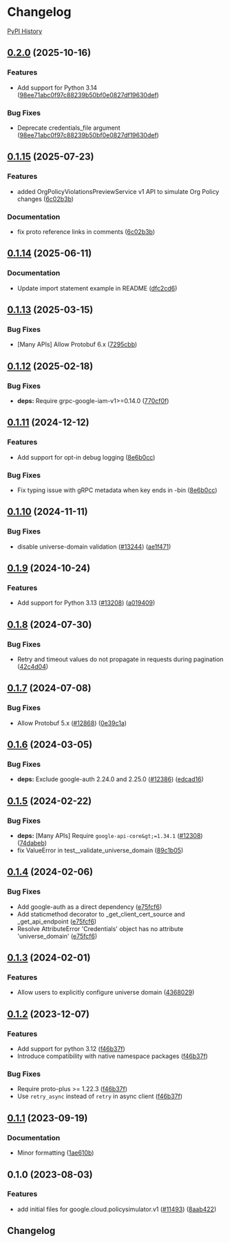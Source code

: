 # Changelog

[PyPI History][1]

[1]: https://pypi.org/project/google-cloud-policysimulator/#history

## [0.2.0](https://github.com/googleapis/google-cloud-python/compare/google-cloud-policysimulator-v0.1.15...google-cloud-policysimulator-v0.2.0) (2025-10-16)


### Features

* Add support for Python 3.14  ([98ee71abc0f97c88239b50bf0e0827df19630def](https://github.com/googleapis/google-cloud-python/commit/98ee71abc0f97c88239b50bf0e0827df19630def))


### Bug Fixes

* Deprecate credentials_file argument  ([98ee71abc0f97c88239b50bf0e0827df19630def](https://github.com/googleapis/google-cloud-python/commit/98ee71abc0f97c88239b50bf0e0827df19630def))

## [0.1.15](https://github.com/googleapis/google-cloud-python/compare/google-cloud-policysimulator-v0.1.14...google-cloud-policysimulator-v0.1.15) (2025-07-23)


### Features

* added OrgPolicyViolationsPreviewService v1 API to simulate Org Policy changes ([6c02b3b](https://github.com/googleapis/google-cloud-python/commit/6c02b3b6c5ed34286fa8ce7a8a115e1773f9f8a8))


### Documentation

* fix proto reference links in comments ([6c02b3b](https://github.com/googleapis/google-cloud-python/commit/6c02b3b6c5ed34286fa8ce7a8a115e1773f9f8a8))

## [0.1.14](https://github.com/googleapis/google-cloud-python/compare/google-cloud-policysimulator-v0.1.13...google-cloud-policysimulator-v0.1.14) (2025-06-11)


### Documentation

* Update import statement example in README ([dfc2cd6](https://github.com/googleapis/google-cloud-python/commit/dfc2cd6be6422baa45dcebc5ff6e7fc846bf5c7d))

## [0.1.13](https://github.com/googleapis/google-cloud-python/compare/google-cloud-policysimulator-v0.1.12...google-cloud-policysimulator-v0.1.13) (2025-03-15)


### Bug Fixes

* [Many APIs] Allow Protobuf 6.x ([7295cbb](https://github.com/googleapis/google-cloud-python/commit/7295cbb7c3122eeff1042c3c543bfc9b8b3ca913))

## [0.1.12](https://github.com/googleapis/google-cloud-python/compare/google-cloud-policysimulator-v0.1.11...google-cloud-policysimulator-v0.1.12) (2025-02-18)


### Bug Fixes

* **deps:** Require grpc-google-iam-v1&gt;=0.14.0 ([770cf0f](https://github.com/googleapis/google-cloud-python/commit/770cf0f31125586a8622e9639f6d24c1bafa9b31))

## [0.1.11](https://github.com/googleapis/google-cloud-python/compare/google-cloud-policysimulator-v0.1.10...google-cloud-policysimulator-v0.1.11) (2024-12-12)


### Features

* Add support for opt-in debug logging ([8e6b0cc](https://github.com/googleapis/google-cloud-python/commit/8e6b0cca8709ae8c7f0c722c5ebf0707358d3359))


### Bug Fixes

* Fix typing issue with gRPC metadata when key ends in -bin ([8e6b0cc](https://github.com/googleapis/google-cloud-python/commit/8e6b0cca8709ae8c7f0c722c5ebf0707358d3359))

## [0.1.10](https://github.com/googleapis/google-cloud-python/compare/google-cloud-policysimulator-v0.1.9...google-cloud-policysimulator-v0.1.10) (2024-11-11)


### Bug Fixes

* disable universe-domain validation ([#13244](https://github.com/googleapis/google-cloud-python/issues/13244)) ([ae1f471](https://github.com/googleapis/google-cloud-python/commit/ae1f47175bf3354f78cb558a844a9cab00317b95))

## [0.1.9](https://github.com/googleapis/google-cloud-python/compare/google-cloud-policysimulator-v0.1.8...google-cloud-policysimulator-v0.1.9) (2024-10-24)


### Features

* Add support for Python 3.13 ([#13208](https://github.com/googleapis/google-cloud-python/issues/13208)) ([a019409](https://github.com/googleapis/google-cloud-python/commit/a019409a5b5a983402301f1ac175d8b7e45c3818))

## [0.1.8](https://github.com/googleapis/google-cloud-python/compare/google-cloud-policysimulator-v0.1.7...google-cloud-policysimulator-v0.1.8) (2024-07-30)


### Bug Fixes

* Retry and timeout values do not propagate in requests during pagination ([42c4d04](https://github.com/googleapis/google-cloud-python/commit/42c4d04ee1362ba0ed0f1b6a134ac8e409875b63))

## [0.1.7](https://github.com/googleapis/google-cloud-python/compare/google-cloud-policysimulator-v0.1.6...google-cloud-policysimulator-v0.1.7) (2024-07-08)


### Bug Fixes

* Allow Protobuf 5.x ([#12868](https://github.com/googleapis/google-cloud-python/issues/12868)) ([0e39c1a](https://github.com/googleapis/google-cloud-python/commit/0e39c1a0ab46757bcf80a178d9bd422f6dcb24c6))

## [0.1.6](https://github.com/googleapis/google-cloud-python/compare/google-cloud-policysimulator-v0.1.5...google-cloud-policysimulator-v0.1.6) (2024-03-05)


### Bug Fixes

* **deps:** Exclude google-auth 2.24.0 and 2.25.0 ([#12386](https://github.com/googleapis/google-cloud-python/issues/12386)) ([edcad16](https://github.com/googleapis/google-cloud-python/commit/edcad1661973ae1677c69b3fc1c03c3069ec0e71))

## [0.1.5](https://github.com/googleapis/google-cloud-python/compare/google-cloud-policysimulator-v0.1.4...google-cloud-policysimulator-v0.1.5) (2024-02-22)


### Bug Fixes

* **deps:** [Many APIs] Require `google-api-core&gt;=1.34.1` ([#12308](https://github.com/googleapis/google-cloud-python/issues/12308)) ([74dabeb](https://github.com/googleapis/google-cloud-python/commit/74dabebab206189e649ff6e00f3c7809d96c043b))
* fix ValueError in test__validate_universe_domain ([89c1b05](https://github.com/googleapis/google-cloud-python/commit/89c1b054f321b90ab4eed0139a3a2a79c369730d))

## [0.1.4](https://github.com/googleapis/google-cloud-python/compare/google-cloud-policysimulator-v0.1.3...google-cloud-policysimulator-v0.1.4) (2024-02-06)


### Bug Fixes

* Add google-auth as a direct dependency ([e75fcf6](https://github.com/googleapis/google-cloud-python/commit/e75fcf6e389fd2e90ec00b87a625b208837c72dc))
* Add staticmethod decorator to _get_client_cert_source and _get_api_endpoint ([e75fcf6](https://github.com/googleapis/google-cloud-python/commit/e75fcf6e389fd2e90ec00b87a625b208837c72dc))
* Resolve AttributeError 'Credentials' object has no attribute 'universe_domain' ([e75fcf6](https://github.com/googleapis/google-cloud-python/commit/e75fcf6e389fd2e90ec00b87a625b208837c72dc))

## [0.1.3](https://github.com/googleapis/google-cloud-python/compare/google-cloud-policysimulator-v0.1.2...google-cloud-policysimulator-v0.1.3) (2024-02-01)


### Features

* Allow users to explicitly configure universe domain ([4368029](https://github.com/googleapis/google-cloud-python/commit/436802904bfdafa7e90f94b128813506525e1605))

## [0.1.2](https://github.com/googleapis/google-cloud-python/compare/google-cloud-policysimulator-v0.1.1...google-cloud-policysimulator-v0.1.2) (2023-12-07)


### Features

* Add support for python 3.12 ([f46b37f](https://github.com/googleapis/google-cloud-python/commit/f46b37f825f96add7b127282414346c1a1a96231))
* Introduce compatibility with native namespace packages ([f46b37f](https://github.com/googleapis/google-cloud-python/commit/f46b37f825f96add7b127282414346c1a1a96231))


### Bug Fixes

* Require proto-plus &gt;= 1.22.3 ([f46b37f](https://github.com/googleapis/google-cloud-python/commit/f46b37f825f96add7b127282414346c1a1a96231))
* Use `retry_async` instead of `retry` in async client ([f46b37f](https://github.com/googleapis/google-cloud-python/commit/f46b37f825f96add7b127282414346c1a1a96231))

## [0.1.1](https://github.com/googleapis/google-cloud-python/compare/google-cloud-policysimulator-v0.1.0...google-cloud-policysimulator-v0.1.1) (2023-09-19)


### Documentation

* Minor formatting ([1ae610b](https://github.com/googleapis/google-cloud-python/commit/1ae610bb3b321ceac7bd23a455a002e39645d84f))

## 0.1.0 (2023-08-03)


### Features

* add initial files for google.cloud.policysimulator.v1 ([#11493](https://github.com/googleapis/google-cloud-python/issues/11493)) ([8aab422](https://github.com/googleapis/google-cloud-python/commit/8aab42276f804ab47d14419bea021955e202d4ce))

## Changelog
